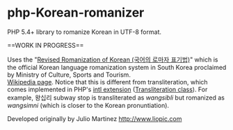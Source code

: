 php-Korean-romanizer
====================

PHP 5.4+ library to romanize Korean in UTF-8 format.

==WORK IN PROGRESS==

Uses the "[Revised Romanization of Korean (국어의 로마자 표기법)](http://www.korean.go.kr/eng/roman/roman.jsp)" which is the official Korean language romanization system in South Korea proclaimed by Ministry of Culture, Sports and Tourism.  
[Wikipedia page](http://en.wikipedia.org/wiki/Revised_Romanization_of_Korean). Notice that this is different from transliteration, which comes implemented in PHP's [intl extension](http://php.net/manual/en/book.intl.php) ([Transliteration class](http://php.net/manual/en/class.transliterator.php])).
For example, 왕십리 subway stop is transliterated as _wangsibli_ but romanized as _wangsimni_ (which is closer to the Korean pronuntiation).

Developed originally by Julio Martinez http://www.liopic.com

